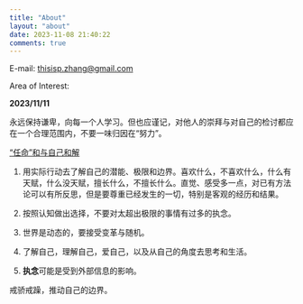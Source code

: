 ```yaml
---
title: "About"
layout: "about"
date: 2023-11-08 21:40:22
comments: true
---
```


E-mail: thisisp.zhang@gmail.com

Area of Interest: 



**2023/11/11**

永远保持谦卑，向每一个人学习。但也应谨记，对他人的崇拜与对自己的检讨都应在一个合理范围内，不要一味归因在“努力”。

[“任命”和与自己和解](https://b23.tv/pBXNx5I)

1. 用实际行动去了解自己的潜能、极限和边界。喜欢什么，不喜欢什么，什么有天赋，什么没天赋，擅长什么，不擅长什么。直觉、感受多一点，对已有方法论可以有所反思，但是要尊重已经发生的一切，特别是客观的经历和结果。

2. 按照认知做出选择，不要对太超出极限的事情有过多的执念。

3. 世界是动态的，要接受变革与随机。

4. 了解自己，理解自己，爱自己，以及从自己的角度去思考和生活。

5. **执念**可能是受到外部信息的影响。

戒骄戒躁，推动自己的边界。